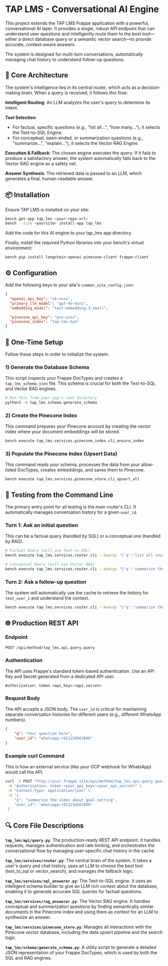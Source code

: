 # TAP LMS - Conversational AI Engine

This project extends the TAP LMS Frappe application with a powerful, conversational AI layer. It provides a single, robust API endpoint that can understand user questions and intelligently route them to the best tool—either a direct database query or a semantic vector search—to provide accurate, context-aware answers.

The system is designed for multi-turn conversations, automatically managing chat history to understand follow-up questions.

## 🚀 Core Architecture

The system's intelligence lies in its central router, which acts as a decision-making brain. When a query is received, it follows this flow:

**Intelligent Routing**: An LLM analyzes the user's query to determine its intent.

**Tool Selection**:
- For factual, specific questions (e.g., "list all...", "how many..."), it selects the Text-to-SQL Engine.
- For conceptual, open-ended, or summarization questions (e.g., "summarize...", "explain..."), it selects the Vector RAG Engine.

**Execution & Fallback**: The chosen engine executes the query. If it fails to produce a satisfactory answer, the system automatically falls back to the Vector RAG engine as a safety net.

**Answer Synthesis**: The retrieved data is passed to an LLM, which generates a final, human-readable answer.

## 📦 Installation

Ensure TAP LMS is installed on your site:

```bash
bench get-app tap_lms <your-repo-url>
bench --site <yoursite> install-app tap_lms
```

Add the code for this AI engine to your tap_lms app directory.

Finally, install the required Python libraries into your bench's virtual environment:

```bash
bench pip install langchain-openai pinecone-client frappe-client
```

## ⚙️ Configuration

Add the following keys to your site's `common_site_config.json`:

```json
{
  "openai_api_key": "sk-xxxx",
  "primary_llm_model": "gpt-4o-mini",
  "embedding_model": "text-embedding-3-small",

  "pinecone_api_key": "pcn-xxxx",
  "pinecone_index": "tap-lms-byo"
}
```

## 🧭 One-Time Setup

Follow these steps in order to initialize the system.

### 1) Generate the Database Schema

This script inspects your Frappe DocTypes and creates a `tap_lms_schema.json` file. This schema is crucial for both the Text-to-SQL and Vector RAG engines.

```bash
# Run this from your app's root directory
python3 -m tap_lms.schema.generate_schema
```

### 2) Create the Pinecone Index

This command prepares your Pinecone account by creating the vector index where your document embeddings will be stored.

```bash
bench execute tap_lms.services.pinecone_index.cli_ensure_index
```

### 3) Populate the Pinecone Index (Upsert Data)

This command reads your schema, processes the data from your allow-listed DocTypes, creates embeddings, and saves them to Pinecone.

```bash
bench execute tap_lms.services.pinecone_store.cli_upsert_all
```

## 🧪 Testing from the Command Line

The primary entry point for all testing is the main router's CLI. It automatically manages conversation history for a given `user_id`.

### Turn 1: Ask an initial question

This can be a factual query (handled by SQL) or a conceptual one (handled by RAG).

```bash
# Factual Query (will use Text-to-SQL)
bench execute tap_lms.services.router.cli --kwargs "{'q':'list all course videos with basic difficulty', 'user_id':'test_user_1'}"

# Conceptual Query (will use Vector RAG)
bench execute tap_lms.services.router.cli --kwargs "{'q':'summarize the finlit video on needs vs wants', 'user_id':'test_user_1'}"
```

### Turn 2: Ask a follow-up question

The system will automatically use the cache to retrieve the history for `test_user_1` and understand the context.

```bash
bench execute tap_lms.services.router.cli --kwargs "{'q':'summarize the first one', 'user_id':'test_user_1'}"
```

## 🌐 Production REST API

### Endpoint

```
POST /api/method/tap_lms.api.query.query
```

### Authentication

The API uses Frappe's standard token-based authentication. Use an API Key and Secret generated from a dedicated API user.

```
Authorization: token <api_key>:<api_secret>
```

### Request Body

The API accepts a JSON body. The `user_id` is critical for maintaining separate conversation histories for different users (e.g., different WhatsApp numbers).

```json
{
    "q": "Your question here",
    "user_id": "whatsapp:+911234567890"
}
```

### Example curl Command

This is how an external service (like your GCP webhook for WhatsApp) would call the API.

```bash
curl -X POST "http://your.frappe.site/api/method/tap_lms.api.query.query" \
 -H "Authorization: token <your_api_key>:<your_api_secret>" \
 -H "Content-Type: application/json" \
 -d '{
    "q": "summarize the video about goal setting",
    "user_id": "whatsapp:+911234567890"
 }'
```

## 🔍 Core File Descriptions

**`tap_lms/api/query.py`**: The production-ready REST API endpoint. It handles requests, manages authentication and rate limiting, and orchestrates the conversational flow by managing user-specific chat history in the cache.

**`tap_lms/services/router.py`**: The central brain of the system. It takes a user's query and chat history, uses an LLM to choose the best tool (text_to_sql or vector_search), and manages the fallback logic.

**`tap_lms/services/sql_answerer.py`**: The Text-to-SQL engine. It uses an intelligent schema builder to give an LLM rich context about the database, enabling it to generate accurate SQL queries for factual questions.

**`tap_lms/services/rag_answerer.py`**: The Vector RAG engine. It handles conceptual and summarization questions by finding semantically similar documents in the Pinecone index and using them as context for an LLM to synthesize an answer.

**`tap_lms/services/pinecone_store.py`**: Manages all interactions with the Pinecone vector database, including the data upsert pipeline and the search logic.

**`tap_lms/schema/generate_schema.py`**: A utility script to generate a detailed JSON representation of your Frappe DocTypes, which is used by both the SQL and RAG engines.
